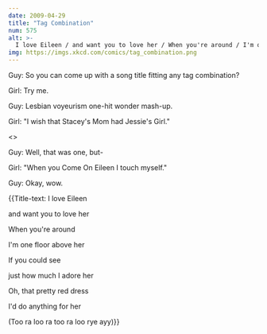 ```yaml
---
date: 2009-04-29
title: "Tag Combination"
num: 575
alt: >-
  I love Eileen / and want you to love her / When you're around / I'm one floor above her / If you could see / just how much I adore her / Oh, that pretty red dress / I'd do anything for her /  (Too ra loo ra too ra loo rye ayy)
img: https://imgs.xkcd.com/comics/tag_combination.png
---
```

Guy: So you can come up with a song title fitting any tag combination?

Girl: Try me.

Guy: Lesbian voyeurism one-hit wonder mash-up.

Girl: "I wish that Stacey's Mom had Jessie's Girl."

<<silence>>

Guy: Well, that was one, but-

Girl: "When you Come On Eileen I touch myself."

Guy: Okay, wow.

{{Title-text: I love Eileen 

 and want you to love her 

 When you're around 

 I'm one floor above her 

 If you could see 

 just how much I adore her 

 Oh, that pretty red dress 

 I'd do anything for her 

  (Too ra loo ra too ra loo rye ayy)}}